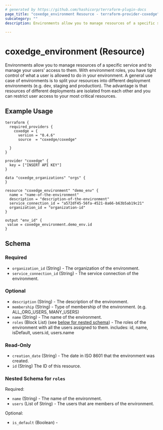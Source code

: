 ```yaml
---
# generated by https://github.com/hashicorp/terraform-plugin-docs
page_title: "coxedge_environment Resource - terraform-provider-coxedge"
subcategory: ""
description: Environments allow you to manage resources of a specific service and to manage your users' access to them. With environment roles, you have tight control of what a user is allowed to do in your environment. A general use case of environments is to split your resources into different deployment environments (e.g. dev, staging and production). The advantage is that resources of different deployments are isolated from each other and you can restrict user access to your most critical resources.
  
---
```


# coxedge_environment (Resource)
Environments allow you to manage resources of a specific service and to manage your users' access to them. With environment roles, you have tight control of what a user is allowed to do in your environment. A general use case of environments is to split your resources into different deployment environments (e.g. dev, staging and production). The advantage is that resources of different deployments are isolated from each other and you can restrict user access to your most critical resources.


Example Usage
---
```
terraform {
  required_providers {
    coxedge = {
      version = "0.4.6"
      source  = "coxedge/coxedge"
    
  }
}

provider "coxedge" {
  key = ["INSERT API KEY"]
}

data "coxedge_organizations" "orgs" {
}

resource "coxedge_environment" "demo_env" {
  name = "name-of-the-environment"
  description = "description-of-the-environment"
  service_connection_id = "a572df45-56fa-4521-8a66-b63b5ab19c21"
  organization_id = "organization-id"
}

output "env_id" {
 value = coxedge_environment.demo_env.id
}
```
## Schema

### Required

- `organization_id` (String) - The organization of the environment.
- `service_connection_id` (String) - The service connection of the environment.

### Optional

- `description` (String) - The description of the environment.
- `membership` (String) - Type of membership of the environment. (e.g. ALL_ORG_USERS, MANY_USERS)
- `name` (String) - The name of the environment.
- `roles` (Block List) (see [below for nested schema](#nestedblock--roles)) - The roles of the environment with all the users assigned to them.
  includes: id, name, isDefault, users.id, users.name

### Read-Only

- `creation_date` (String) - The date in ISO 8601 that the environment was created.
- `id` (String) The ID of this resource.

<a id="nestedblock--roles"></a>
### Nested Schema for `roles`

Required:

- `name` (String) - The name of the environment.
- `users` (List of String) - The users that are members of the environment.

Optional:

- `is_default` (Boolean) - 


